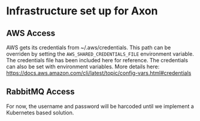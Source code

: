 # Infrastructure set up for Axon

## AWS Access
AWS gets its credentials from ~/.aws/credentials. This path can be overriden by setting the `AWS_SHARED_CREDENTIALS_FILE` environment variable. The credentials file has been included here for reference.
The credentials can also be set with environment variables. More details here: https://docs.aws.amazon.com/cli/latest/topic/config-vars.html#credentials

## RabbitMQ Access
For now, the username and password will be harcoded until we implement a Kubernetes based solution. 
